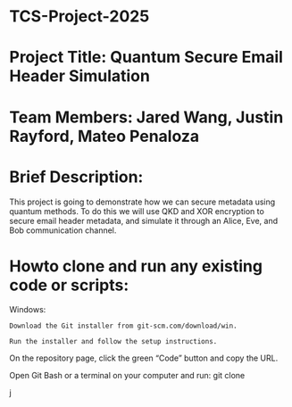 # TCS-Project-2025
# Project Title: Quantum Secure Email Header Simulation
# Team Members: Jared Wang, Justin Rayford, Mateo Penaloza
# Brief Description:
This project is going to demonstrate how we can secure metadata using quantum methods. To do this we will use QKD and XOR encryption to secure email header metadata, and simulate it through an Alice, Eve, and Bob communication channel.
# Howto clone and run any existing code or scripts:
Windows:

    Download the Git installer from git-scm.com/download/win.

    Run the installer and follow the setup instructions.

On the repository page, click the green “Code” button and copy the URL.

Open Git Bash or a terminal on your computer and run: git clone <URL>

j